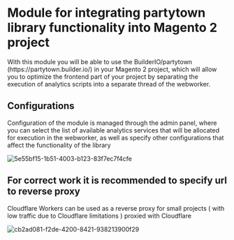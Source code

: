 <h1>Module for integrating partytown library functionality into Magento 2 project</h1>
With this module you will be able to use the BuilderIO/partytown (https://partytown.builder.io/) in your Magento 2 project, which will allow you to optimize the frontend part of your project by separating the execution of analytics scripts into a separate thread of the webworker.

<h2>Configurations</h2>
Configuration of the module is managed through the admin panel, where you can select the list of available analytics services that will be allocated for execution in the webworker, as well as specify other configurations that affect the functionality of the library
</br>

![5e55bf15-1b51-4003-b123-83f7ec7f4cfe](https://github.com/rostilos/perspective-partytown/assets/85498741/c18cc971-2ff3-4457-a6d2-7830d09cb57d)

<h2>For correct work it is recommended to specify url to reverse proxy</h2>
Cloudflare Workers can be used as a reverse proxy for small projects ( with low traffic due to Cloudflare limitations ) proxied with Cloudflare 
<br>

![cb2ad081-f2de-4200-8421-938213900f29](https://github.com/rostilos/perspective-partytown/assets/85498741/b661604c-392e-4e0e-a98b-54fb776c7e92)
